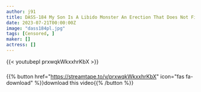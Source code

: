 ```yaml
---
author: j91
title: DASS-184 My Son Is A Libido Monster An Erection That Does Not Fit No Matter How Many Times I Ejaculate To A Fair-Skinned Big Breasted Mama Friend. Non Kobana
date: 2023-07-21T00:00:00Z
image: "dass184pl.jpg"
tags: [Censored, ]
maker: []
actress: []
---
```



{{< youtubepl prxwqkWkxxhrKbX >}}
###

{{% button href="https://streamtape.to/v/prxwqkWkxxhrKbX" icon="fas fa-download" %}}download this video{{% /button %}}
